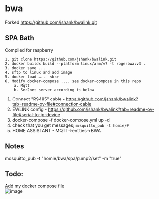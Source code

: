 # bwa
Forked https://github.com/jshank/bwalink.git

## SPA Bath

Compiled for raspberry <br>

	1. git clone https://github.com/jshank/bwalink.git
 	2. docker buildx build --platform linux/arm/v7 -t rogerbwa:v3 .
  	3. docker save ...
   	4. sftp to linux and add image
	5. docker load …..	<br>
	6. Modify docker-compose .... see docker-compose in this repo
		a. Mqtt
		b. Ser2net server according to below




1. Connect "RS485" cable - https://github.com/jshank/bwalink?tab=readme-ov-file#connection-cable
2. EWLINK config - https://github.com/jshank/bwalink?tab=readme-ov-file#serial-to-ip-device
3. docker-compose -f docker-compose.yml up -d
4. check that you get messages; `mosquitto_pub -t homie/#`
5. HOME ASSISTANT - MQTT->entities->BWA


## Notes
mosquitto_pub -t "homie/bwa/spa/pump2/set" -m "true"

## Todo:
Add my docker compose file<br>
![image](https://github.com/user-attachments/assets/0eba698a-2dbf-4516-b92e-f40b6d9b3996)
